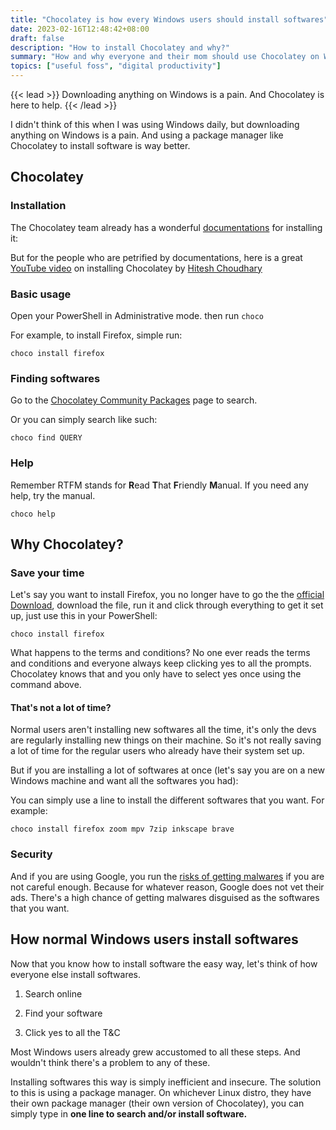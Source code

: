 ```yaml
---
title: "Chocolatey is how every Windows users should install softwares"
date: 2023-02-16T12:48:42+08:00
draft: false
description: "How to install Chocolatey and why?"
summary: "How and why everyone and their mom should use Chocolatey on Windows."
topics: ["useful foss", "digital productivity"]
---
```


{{< lead >}}
Downloading anything on Windows is a pain. And Chocolatey is here to help.
{{< /lead >}}

I didn't think of this when I was using Windows daily, but downloading anything
on Windows is a pain. And using a package manager like Chocolatey to install
software is way better. 

## Chocolatey

### Installation

The Chocolatey team already has a wonderful
[documentations](https://chocolatey.org/install#individual) for installing it:

But for the people who are petrified by documentations, here is a great
[YouTube video](https://www.youtube.com/watch?v=-5WLKu_J_AE) on installing
Chocolatey by [Hitesh
Choudhary](https://www.youtube.com/@HiteshChoudharydotcom)

### Basic usage

Open your PowerShell in Administrative mode. then run `choco`

For example, to install Firefox, simple run:
```
choco install firefox
```

### Finding softwares

Go to the [Chocolatey Community
Packages](https://community.chocolatey.org/packages) page to search.

Or you can simply search like such:
```
choco find QUERY
```

### Help

Remember RTFM stands for **R**ead **T**hat **F**riendly **M**anual. If you need
any help, try the manual.
```
choco help
```

## Why Chocolatey?

### Save your time

Let's say you want to install Firefox, you no longer have to go the the
[official Download](https://www.mozilla.org/en-US/firefox/new/), download the
file, run it and click through everything to get it set up, just use this in
your PowerShell:

```
choco install firefox
```

What happens to the terms and conditions? No one ever reads the terms and
conditions and everyone always keep clicking yes to all the prompts. Chocolatey
knows that and you only have to select yes once using the command above.

#### That's not a lot of time?

Normal users aren't installing new softwares all the time, it's only the devs
are regularly installing new things on their machine. So it's not really saving
a lot of time for the regular users who already have their system set up.

But if you are installing a lot of softwares at once (let's say you are on a
new Windows machine and want all the softwares you had):

You can simply use a line to install the different softwares that you want. For
example:
```
choco install firefox zoom mpv 7zip inkscape brave
```

### Security

And if you are using Google, you run the [risks of getting
malwares](https://www.bleepingcomputer.com/news/security/google-ad-for-gimporg-served-info-stealing-malware-via-lookalike-site/)
if you are not careful enough. Because for whatever reason,  Google does not
vet their ads. There's a high chance of getting malwares disguised as the
softwares that you want.

## How normal Windows users install softwares

Now that you know how to install software the easy way, let's think of how
everyone else install softwares.

1. Search online

2. Find your software

3. Click yes to all the T&C

Most Windows users already grew accustomed to all these steps. And wouldn't
think there's a problem to any of these.

Installing softwares this way is simply inefficient and insecure. The solution
to this is using a package manager. On whichever Linux distro, they have their
own package manager (their own version of Chocolatey), you can simply type in
**one line to search and/or install software.**
